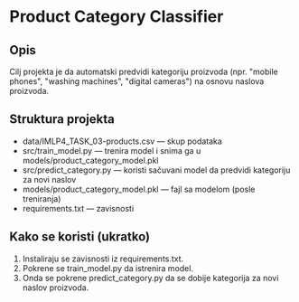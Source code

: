 # Product Category Classifier

## Opis
Cilj projekta je da automatski predvidi kategoriju proizvoda (npr. "mobile phones", "washing machines", "digital cameras") na osnovu naslova proizvoda.

## Struktura projekta
- data/IMLP4_TASK_03-products.csv  — skup podataka
- src/train_model.py               — trenira model i snima ga u models/product_category_model.pkl
- src/predict_category.py          — koristi sačuvani model da predvidi kategoriju za novi naslov
- models/product_category_model.pkl — fajl sa modelom (posle treniranja)
- requirements.txt                 — zavisnosti

## Kako se koristi (ukratko)
1. Instaliraju se zavisnosti iz requirements.txt.
2. Pokrene se train_model.py da istrenira model.
3. Onda se pokrene predict_category.py da se dobije kategorija za novi naslov proizvoda.
